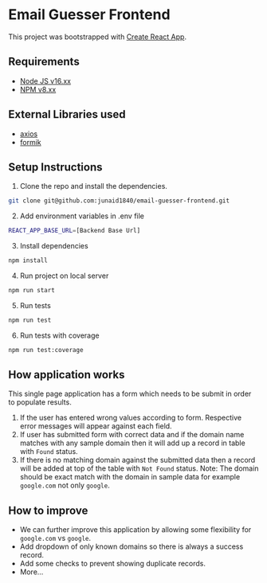 # Email Guesser Frontend

This project was bootstrapped with [Create React App](https://github.com/facebook/create-react-app).

## Requirements

* [Node JS v16.xx](https://nodejs.org/en/download)
* [NPM v8.xx](https://docs.npmjs.com/cli/v8/commands/npm-install)

## External Libraries used

* [axios](https://axios-http.com/)
* [formik](https://formik.org/)

## Setup Instructions
1. Clone the repo and install the dependencies.
```bash
git clone git@github.com:junaid1840/email-guesser-frontend.git
```
2. Add environment variables in .env file
```bash
REACT_APP_BASE_URL=[Backend Base Url]
```
3. Install dependencies
```bash
npm install
```
4. Run project on local server
```bash
npm run start
```
5. Run tests
```bash
npm run test
```
6. Run tests with coverage
```bash
npm run test:coverage
```

## How application works
This single page application has a form which needs to be submit in order to populate results.
1. If the user has entered wrong values according to form. Respective error messages will appear against each field.
2. If user has submitted form with correct data and if the domain name matches with any sample domain then it will add up a record in table with `Found` status.
3. If there is no matching domain against the submitted data then a record will be added at top of the table with `Not Found` status.
Note: The domain should be exact match with the domain in sample data for example `google.com` not only `google`.

## How to improve
* We can further improve this application by allowing some flexibility for `google.com` vs `google`.
* Add dropdown of only known domains so there is always a success record.
* Add some checks to prevent showing duplicate records.
* More...
